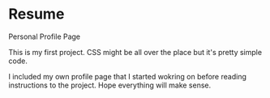 # Resume
 Personal Profile Page

This is my first project. CSS might be all over the place but it's pretty simple code. 

I included my own profile page that I started wokring on before reading instructions to the project. Hope everything will make sense.